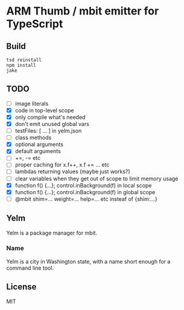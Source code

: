# ARM Thumb / mbit emitter for TypeScript

## Build

```
tsd reinstall
npm install
jake
```

## TODO

* [ ] image literals
* [x] code in top-level scope
* [x] only compile what's needed
* [x] don't emit unused global vars
* [ ] testFiles: [ ... ] in yelm.json
* [ ] class methods
* [x] optional arguments
* [x] default arguments
* [ ] +=, -= etc
* [ ] proper caching for x.f++, x.f += ... etc
* [ ] lambdas returning values (maybe just works?)
* [ ] clear variables when they get out of scope to limit memory usage
* [x] function f() {...}; control.inBackground(f) in local scope
* [x] function f() {...}; control.inBackground(f) in global scope
* [ ] @mbit shim=... weight=... help=... etc insteaf of {shim:...}

## Yelm

Yelm is a package manager for mbit. 

### Name

Yelm is a city in Washington state, with a name short enough for a command line tool.

## License

MIT
